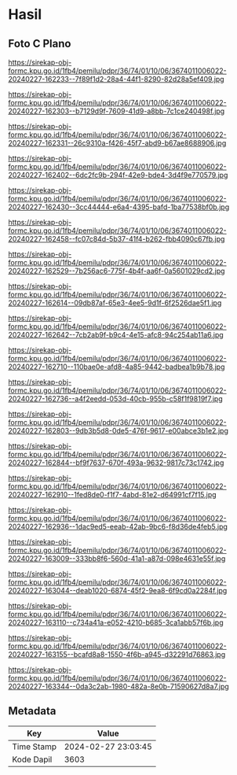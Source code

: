# Hasil

## Foto C Plano

https://sirekap-obj-formc.kpu.go.id/1fb4/pemilu/pdpr/36/74/01/10/06/3674011006022-20240227-162233--7f89f1d2-28a4-44f1-8290-82d28a5ef409.jpg

https://sirekap-obj-formc.kpu.go.id/1fb4/pemilu/pdpr/36/74/01/10/06/3674011006022-20240227-162303--b7129d9f-7609-41d9-a8bb-7c1ce240498f.jpg

https://sirekap-obj-formc.kpu.go.id/1fb4/pemilu/pdpr/36/74/01/10/06/3674011006022-20240227-162331--26c9310a-f426-45f7-abd9-b67ae8688906.jpg

https://sirekap-obj-formc.kpu.go.id/1fb4/pemilu/pdpr/36/74/01/10/06/3674011006022-20240227-162402--6dc2fc9b-294f-42e9-bde4-3d4f9e770579.jpg

https://sirekap-obj-formc.kpu.go.id/1fb4/pemilu/pdpr/36/74/01/10/06/3674011006022-20240227-162430--3cc44444-e6a4-4395-bafd-1ba77538bf0b.jpg

https://sirekap-obj-formc.kpu.go.id/1fb4/pemilu/pdpr/36/74/01/10/06/3674011006022-20240227-162458--fc07c84d-5b37-41f4-b262-fbb4090c67fb.jpg

https://sirekap-obj-formc.kpu.go.id/1fb4/pemilu/pdpr/36/74/01/10/06/3674011006022-20240227-162529--7b256ac6-775f-4b4f-aa6f-0a5601029cd2.jpg

https://sirekap-obj-formc.kpu.go.id/1fb4/pemilu/pdpr/36/74/01/10/06/3674011006022-20240227-162614--09db87af-65e3-4ee5-9d1f-6f2526dae5f1.jpg

https://sirekap-obj-formc.kpu.go.id/1fb4/pemilu/pdpr/36/74/01/10/06/3674011006022-20240227-162642--7cb2ab9f-b9c4-4e15-afc8-94c254ab11a6.jpg

https://sirekap-obj-formc.kpu.go.id/1fb4/pemilu/pdpr/36/74/01/10/06/3674011006022-20240227-162710--110bae0e-afd8-4a85-9442-badbea1b9b78.jpg

https://sirekap-obj-formc.kpu.go.id/1fb4/pemilu/pdpr/36/74/01/10/06/3674011006022-20240227-162736--a4f2eedd-053d-40cb-955b-c58f1f9819f7.jpg

https://sirekap-obj-formc.kpu.go.id/1fb4/pemilu/pdpr/36/74/01/10/06/3674011006022-20240227-162803--9db3b5d8-0de5-476f-9617-e00abce3b1e2.jpg

https://sirekap-obj-formc.kpu.go.id/1fb4/pemilu/pdpr/36/74/01/10/06/3674011006022-20240227-162844--bf9f7637-670f-493a-9632-9817c73c1742.jpg

https://sirekap-obj-formc.kpu.go.id/1fb4/pemilu/pdpr/36/74/01/10/06/3674011006022-20240227-162910--1fed8de0-f1f7-4abd-81e2-d64991cf7f15.jpg

https://sirekap-obj-formc.kpu.go.id/1fb4/pemilu/pdpr/36/74/01/10/06/3674011006022-20240227-162936--1dac9ed5-eeab-42ab-9bc6-f8d36de4feb5.jpg

https://sirekap-obj-formc.kpu.go.id/1fb4/pemilu/pdpr/36/74/01/10/06/3674011006022-20240227-163009--333bb8f6-560d-41a1-a87d-098e4631e55f.jpg

https://sirekap-obj-formc.kpu.go.id/1fb4/pemilu/pdpr/36/74/01/10/06/3674011006022-20240227-163044--deab1020-6874-45f2-9ea8-6f9cd0a2284f.jpg

https://sirekap-obj-formc.kpu.go.id/1fb4/pemilu/pdpr/36/74/01/10/06/3674011006022-20240227-163110--c734a41a-e052-4210-b685-3ca1abb57f6b.jpg

https://sirekap-obj-formc.kpu.go.id/1fb4/pemilu/pdpr/36/74/01/10/06/3674011006022-20240227-163155--bcafd8a8-1550-4f6b-a945-d32291d76863.jpg

https://sirekap-obj-formc.kpu.go.id/1fb4/pemilu/pdpr/36/74/01/10/06/3674011006022-20240227-163344--0da3c2ab-1980-482a-8e0b-71590627d8a7.jpg


## Metadata

| Key        | Value               |
| ---------- | ------------------- |
| Time Stamp | 2024-02-27 23:03:45 |
| Kode Dapil | 3603                |



